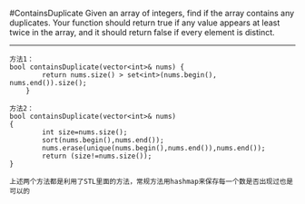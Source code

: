 #ContainsDuplicate
Given an array of integers, find if the array contains any duplicates. 
Your function should return true if any value appears at least twice in the array, and it should return false if every element is distinct.



---


```
方法1：
bool containsDuplicate(vector<int>& nums) {
        return nums.size() > set<int>(nums.begin(), nums.end()).size();        
    }

方法2：
bool containsDuplicate(vector<int>& nums) 
{
        int size=nums.size();
        sort(nums.begin(),nums.end());
        nums.erase(unique(nums.begin(),nums.end()),nums.end());
        return (size!=nums.size());
}

上述两个方法都是利用了STL里面的方法，常规方法用hashmap来保存每一个数是否出现过也是可以的

```